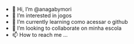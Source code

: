 - 👋 Hi, I’m @anagabymori
- 👀 I’m interested in jogos
- 🌱 I’m currently learning como acessar o github
- 💞️ I’m looking to collaborate on minha escola
- 📫 How to reach me ...

<!---
anagabymori/anagabymori is a ✨ special ✨ repository because its `README.md` (this file) appears on your GitHub profile.
You can click the Preview link to take a look at your changes.
--->
